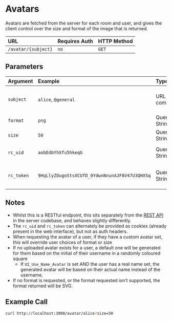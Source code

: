 # Avatars

Avatars are fetched from the server for each room and user, and gives the client control over the size and format of the image that is returned.

| URL | Requires Auth | HTTP Method |
| :--- | :--- | :--- |
| `/avatar/{subject}` | `no` | `GET` |

## Parameters

| Argument | Example | Type | Required | Description |
| :--- | :--- | :--- | :--- | :--- |
| `subject` | `alice`, `@general` | URL component | Required | Name of user or channel. Channels are always preceded by an @ symbol. Rooms that are DMs are always represented by the other participant's user avatar. |
| `format` | `png` | Query String | Optional | Format of the image requested. Can be one of: `jpg`, `jpeg`, `png`. |
| `size` | `50` | Query String | Optional | Width and height of the image. Default: 200 |
| `rc_uid` | `aobEdbYhXfu5hkeqG` | Query String | Optional | User ID for authenticating, only required if `Accounts_AvatarBlockUnauthenticatedAccess` is enabled |
| `rc_token` | `9HqLlyZOugoStsXCUfD_0YdwnNnunAJF8V47U3QHXSq` | Query String | Optional | User auth token for authenticating, only required if `Accounts_AvatarBlockUnauthenticatedAccess` is enabled |

## Notes

* Whilst this is a RESTful endpoint, this sits separately from the [REST API](rest-api/README.md) in the server codebase, and behaves slightly differently.
* The `rc_uid` and `rc_token` can alternately be provided as cookies \(already present in the web interface\), but not as auth headers.
* When requesting the avatar of a user, if they have a custom avatar set, this will override user choices of format or size
* If no uploaded avatar exists for a user, a default one will be generated for them based on the initial of their username in a randomly coloured square
  * If `UI_Use_Name_Avatar` is set AND the user has a real name set, the generated avatar will be based on their actual name instead of the username.
* If no format is requested, or the format requested isn't supported, the format returned will be SVG.

## Example Call

```bash
curl http://localhost:3000/avatar/alice?size=50
```

